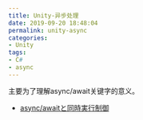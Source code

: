 ```yaml
---
title: Unity-异步处理
date: 2019-09-20 18:48:04
permalink: unity-async
categories:
- Unity
tags:
- C#
- async
---
```

主要为了理解async/await关键字的意义。

<!--more-->

- [async/awaitと同時実行制御](https://ufcpp.wordpress.com/2012/11/12/asyncawaitと同時実行制御/)

